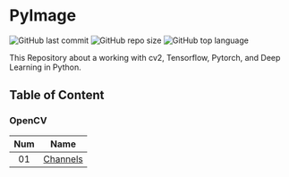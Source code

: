 # PyImage

![GitHub last commit](https://img.shields.io/github/last-commit/Yousefess/PyImage)
![GitHub repo size](https://img.shields.io/github/repo-size/Yousefess/PyImage)
![GitHub top language](https://img.shields.io/github/languages/top/Yousefess/PyImage)

This Repository about a working with cv2, Tensorflow, Pytorch, and Deep Learning in Python.

## Table of Content

### OpenCV

| Num |                                                    Name                                                    |
| :-: | :--------------------------------------------------------------------------------------------------------: |
| 01  | [Channels](https://github.com/Yousefess/PyImage/blob/main/01%20OpenCV/01%20Basics/01%20opencv_channels.py) |

